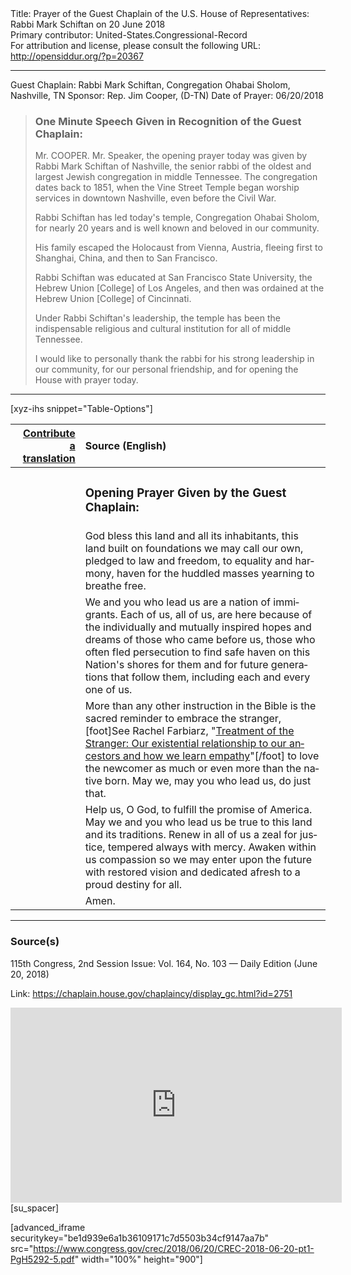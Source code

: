 <html>
<head></head>
<body>
Title: Prayer of the Guest Chaplain of the U.S. House of Representatives: Rabbi Mark Schiftan on 20 June 2018<br />
Primary contributor: United-States.Congressional-Record<br />
For attribution and license, please consult the following URL: <a href="http://opensiddur.org/?p=20367">http://opensiddur.org/?p=20367</a>
<p />
<hr />

Guest Chaplain: Rabbi Mark Schiftan, Congregation Ohabai Sholom, Nashville, TN
Sponsor: Rep. Jim Cooper, (D-TN)
Date of Prayer: 06/20/2018

<blockquote>
<h3>One Minute Speech Given in Recognition of the Guest Chaplain:</h3>
Mr. COOPER. Mr. Speaker, the opening prayer today was given by Rabbi Mark Schiftan of Nashville, the senior rabbi of the oldest and largest Jewish congregation in middle Tennessee. The congregation dates back to 1851, when the Vine Street Temple began worship services in downtown Nashville, even before the Civil War.

Rabbi Schiftan has led today's temple, Congregation Ohabai Sholom, for nearly 20 years and is well known and beloved in our community.

His family escaped the Holocaust from Vienna, Austria, fleeing first to Shanghai, China, and then to San Francisco.

Rabbi Schiftan was educated at San Francisco State University, the Hebrew Union [College] of Los Angeles, and then was ordained at the Hebrew Union [College] of Cincinnati.

Under Rabbi Schiftan's leadership, the temple has been the indispensable religious and cultural institution for all of middle Tennessee.

I would like to personally thank the rabbi for his strong leadership in our community, for our personal friendship, and for opening the House with prayer today.
</blockquote>

<hr />

[xyz-ihs snippet="Table-Options"]<table style="margin-left: auto; margin-right: auto;" class="draggable">
<thead><tr><th id="x" style="text-align: right;"><a href="/translate/" target="_blank" rel="noopener">Contribute a translation</a></th><th style="text-align: left;">Source (English)</th></tr></thead>
<tbody>
<tr><td style="vertical-align:top;">
<div class="liturgy" lang="he">

</span></div></td>
 
<td style="vertical-align:top;">
<div class="english" lang="en">
<h3>Opening Prayer Given by the Guest Chaplain:</h3>
</div></td></tr>


<tr><td style="vertical-align:top;">
<div class="liturgy" lang="he">

</span></div></td>
 
<td style="vertical-align:top;">
<div class="english" lang="en">
God 
bless this land 
and all its inhabitants, 
this land built on foundations we may call our own, 
pledged to law and freedom, 
to equality and harmony, 
haven for the huddled masses yearning to breathe free.
</div></td></tr>


<tr><td style="vertical-align:top;">
<div class="liturgy" lang="he">

</span></div></td>
 
<td style="vertical-align:top;">
<div class="english" lang="en">
We and you who lead us 
are a nation of immigrants. 
Each of us, 
all of us, 
are here 
because of the individually and mutually inspired hopes and dreams 
of those who came before us, 
those who often fled persecution 
to find safe haven on this Nation's shores 
for them 
and for future generations that follow them, 
including each and every one of us.
</div></td></tr>


<tr><td style="vertical-align:top;">
<div class="liturgy" lang="he">

</span></div></td>
 
<td style="vertical-align:top;">
<div class="english" lang="en">
More than any other instruction in the Bible 
is the sacred reminder to embrace the stranger,[foot]See Rachel Farbiarz, "<a href="https://www.myjewishlearning.com/article/treatment-of-the-stranger/">Treatment of the Stranger: Our existential relationship to our ancestors and how we learn empathy</a>"[/foot]
to love the newcomer 
as much or even more than the native born. 
May we, 
may you who lead us, 
do just that.
</div></td></tr>


<tr><td style="vertical-align:top;">
<div class="liturgy" lang="he">

</span></div></td>
 
<td style="vertical-align:top;">
<div class="english" lang="en">
Help us, O God, 
to fulfill the promise of America. 
May we and you who lead us 
be true to this land and its traditions. 
Renew in all of us a zeal for justice, 
tempered always with mercy. 
Awaken within us compassion 
so we may enter upon the future 
with restored vision 
and dedicated afresh 
to a proud destiny for all. 
</div></td></tr>


<tr><td style="vertical-align:top;">
<div class="liturgy" lang="he">

</span></div></td>
 
<td style="vertical-align:top;">
<div class="english" lang="en">
Amen.
</div></td></tr>
</tbody></table>

<hr />

<h3>Source(s)</h3>

115th Congress, 2nd Session
Issue: Vol. 164, No. 103 — Daily Edition (June 20, 2018)

Link: <a href="https://chaplain.house.gov/chaplaincy/display_gc.html?id=2751">https://chaplain.house.gov/chaplaincy/display_gc.html?id=2751</a>

<iframe width=530 height=312 src='https://www.c-span.org/video/standalone/?c4736504/rabbi-mark-schiftan-delivers-invocation-house-representatives' allowfullscreen='allowfullscreen' frameborder=0></iframe>[su_spacer]

[advanced_iframe securitykey="be1d939e6a1b36109171c7d5503b34cf9147aa7b" src="https://www.congress.gov/crec/2018/06/20/CREC-2018-06-20-pt1-PgH5292-5.pdf" width="100%" height="900"]
</body>
</html>